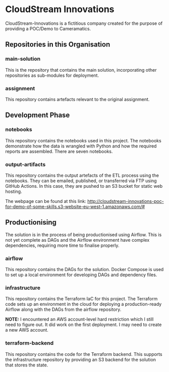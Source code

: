 # CloudStream Innovations
CloudStream-Innovations is a fictitious company created for the purpose of providing a POC/Demo to Cameramatics.

## Repositories in this Organisation

### main-solution
This is the repository that contains the main solution, incorporating other repositories as sub-modules for deployment.

### assignment
This repository contains artefacts relevant to the original assignment.

## Development Phase

### notebooks
This repository contains the notebooks used in this project. The notebooks demonstrate how the data is wrangled with Python and how the required reports are assembled. There are seven notebooks.

### output-artifacts

This repository contains the output artefacts of the ETL process using the notebooks. They can be emailed, published, or transferred via FTP using GitHub Actions. In this case, they are pushed to an S3 bucket for static web hosting.

The webpage can be found at this link: http://cloudstream-innovations-poc-for-demo-of-some-skills.s3-website-eu-west-1.amazonaws.com/#

## Productionising

The solution is in the process of being productionised using Airflow. This is not yet complete as DAGs and the Airflow environment have complex dependencies, requiring more time to finalise properly.

### airflow
This repository contains the DAGs for the solution. Docker Compose is used to set up a local environment for developing DAGs and dependency files.

### infrastructure
This repository contains the Terraform IaC for this project. The Terraform code sets up an environment in the cloud for deploying a production-ready Airflow along with the DAGs from the airflow repository.

**NOTE:** I encountered an AWS account-level hard restriction which I still need to figure out. It did work on the first deployment. I may need to create a new AWS account.

### terraform-backend
This repository contains the code for the Terraform backend. This supports the infrastructure repository by providing an S3 backend for the solution that stores the state.
